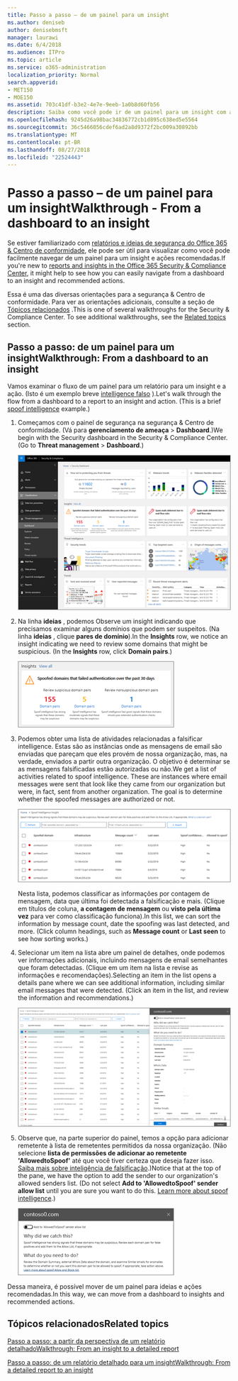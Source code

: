 ```yaml
---
title: Passo a passo – de um painel para um insight
ms.author: deniseb
author: denisebmsft
manager: laurawi
ms.date: 6/4/2018
ms.audience: ITPro
ms.topic: article
ms.service: o365-administration
localization_priority: Normal
search.appverid:
- MET150
- MOE150
ms.assetid: 703c41df-b3e2-4e7e-9eeb-1a0b8d60fb56
description: Saiba como você pode ir de um painel para um insight com ações recomendadas na segurança &amp; Centro de conformidade.
ms.openlocfilehash: 9245d26a98bac34836772cb1d895c638ed5e5564
ms.sourcegitcommit: 36c5466056cdef6ad2a8d9372f2bc009a30892bb
ms.translationtype: MT
ms.contentlocale: pt-BR
ms.lasthandoff: 08/27/2018
ms.locfileid: "22524443"
---
```

# <a name="walkthrough---from-a-dashboard-to-an-insight"></a><span data-ttu-id="7a957-103">Passo a passo – de um painel para um insight</span><span class="sxs-lookup"><span data-stu-id="7a957-103">Walkthrough - From a dashboard to an insight</span></span>

<span data-ttu-id="7a957-104">Se estiver familiarizado com [relatórios e ideias de segurança do Office 365 &amp; Centro de conformidade](reports-and-insights-in-security-and-compliance.md), ele pode ser útil para visualizar como você pode facilmente navegar de um painel para um insight e ações recomendadas.</span><span class="sxs-lookup"><span data-stu-id="7a957-104">If you're new to [reports and insights in the Office 365 Security &amp; Compliance Center](reports-and-insights-in-security-and-compliance.md), it might help to see how you can easily navigate from a dashboard to an insight and recommended actions.</span></span> 
  
<span data-ttu-id="7a957-p101">Essa é uma das diversas orientações para a segurança &amp; Centro de conformidade. Para ver as orientações adicionais, consulte a seção de [Tópicos relacionados](#related-topics) .</span><span class="sxs-lookup"><span data-stu-id="7a957-p101">This is one of several walkthroughs for the Security &amp; Compliance Center. To see additional walkthroughs, see the [Related topics](#related-topics) section.</span></span> 
  
## <a name="walkthrough-from-a-dashboard-to-an-insight"></a><span data-ttu-id="7a957-107">Passo a passo: de um painel para um insight</span><span class="sxs-lookup"><span data-stu-id="7a957-107">Walkthrough: From a dashboard to an insight</span></span>

<span data-ttu-id="7a957-p102">Vamos examinar o fluxo de um painel para um relatório para um insight e a ação. (Isto é um exemplo breve [intelligence falso](learn-about-spoof-intelligence.md) ).</span><span class="sxs-lookup"><span data-stu-id="7a957-p102">Let's walk through the flow from a dashboard to a report to an insight and action. (This is a brief [spoof intelligence](learn-about-spoof-intelligence.md) example.)</span></span> 
  
1. <span data-ttu-id="7a957-p103">Começamos com o painel de segurança na segurança &amp; Centro de conformidade. (Vá para **gerenciamento de ameaça** \> **Dashboard**.)</span><span class="sxs-lookup"><span data-stu-id="7a957-p103">We begin with the Security dashboard in the Security &amp; Compliance Center. (Go to **Threat management** \> **Dashboard**.)</span></span>
    
    ![Na segurança &amp; Centro de conformidade, escolha gerenciamento de ameaça \> painel](media/05a38660-eb13-4960-a266-11809c453d95.png)
  
2. <span data-ttu-id="7a957-p104">Na linha **ideias** , podemos Observe um insight indicando que precisamos examinar alguns domínios que podem ser suspeitos. (Na linha **ideias** , clique **pares de domínio**).</span><span class="sxs-lookup"><span data-stu-id="7a957-p104">In the **Insights** row, we notice an insight indicating we need to review some domains that might be suspicious. (In the **Insights** row, click **Domain pairs**.)</span></span>
    
    ![A linha Insights menções preocupações de falsificação potenciais](media/dd1d0cb3-3201-45d7-b41d-18a0944fe85d.png)
  
3. <span data-ttu-id="7a957-p105">Podemos obter uma lista de atividades relacionadas a falsificar intelligence. Estas são as instâncias onde as mensagens de email são enviadas que pareçam que eles provém de nossa organização, mas, na verdade, enviados a partir outra organização. O objetivo é determinar se as mensagens falsificadas estão autorizadas ou não.</span><span class="sxs-lookup"><span data-stu-id="7a957-p105">We get a list of activities related to spoof intelligence. These are instances where email messages were sent that look like they came from our organization but were, in fact, sent from another organization. The goal is to determine whether the spoofed messages are authorized or not.</span></span>
    
    ![Realizar a falsificação ideias de inteligência de dados](media/a2e2b4fd-0c1e-499f-8401-cf3089da82fa.png)
  
    <span data-ttu-id="7a957-p106">Nesta lista, podemos classificar as informações por contagem de mensagem, data que última foi detectada a falsificação e mais. (Clique em títulos de coluna, **a contagem de mensagem** ou **visto pela última vez** para ver como classificação funciona).</span><span class="sxs-lookup"><span data-stu-id="7a957-p106">In this list, we can sort the information by message count, date the spoofing was last detected, and more. (Click column headings, such as **Message count** or **Last seen** to see how sorting works.)</span></span> 
    
4. <span data-ttu-id="7a957-p107">Selecionar um item na lista abre um painel de detalhes, onde podemos ver informações adicionais, incluindo mensagens de email semelhantes que foram detectadas. (Clique em um item na lista e revise as informações e recomendações).</span><span class="sxs-lookup"><span data-stu-id="7a957-p107">Selecting an item in the list opens a details pane where we can see additional information, including similar email messages that were detected. (Click an item in the list, and review the information and recommendations.)</span></span>
    
    ![Selecionar um item é aberto um painel de detalhes](media/7ad1faa5-6ca2-474e-a609-eb275e0a8e59.png)
  
5. <span data-ttu-id="7a957-p108">Observe que, na parte superior do painel, temos a opção para adicionar remetente à lista de remetentes permitidos da nossa organização. (Não selecione **lista de permissões de adicionar ao remetente 'AllowedtoSpoof'** até que você tiver certeza que deseja fazer isso. [Saiba mais sobre inteligência de falsificação](learn-about-spoof-intelligence.md).)</span><span class="sxs-lookup"><span data-stu-id="7a957-p108">Notice that at the top of the pane, we have the option to add the sender to our organization's allowed senders list. (Do not select **Add to 'AllowedtoSpoof' sender allow list** until you are sure you want to do this. [Learn more about spoof intelligence](learn-about-spoof-intelligence.md).)</span></span>
    
    ![Você pode autorizar um remetente](media/caf0c20a-6047-486d-8060-5a229a3de49f.png)
  
<span data-ttu-id="7a957-129">Dessa maneira, é possível mover de um painel para ideias e ações recomendadas.</span><span class="sxs-lookup"><span data-stu-id="7a957-129">In this way, we can move from a dashboard to insights and recommended actions.</span></span>
  
## <a name="related-topics"></a><span data-ttu-id="7a957-130">Tópicos relacionados</span><span class="sxs-lookup"><span data-stu-id="7a957-130">Related topics</span></span>

[<span data-ttu-id="7a957-131">Passo a passo: a partir da perspectiva de um relatório detalhado</span><span class="sxs-lookup"><span data-stu-id="7a957-131">Walkthrough: From an insight to a detailed report</span></span>](from-an-insight-to-a-detailed-report.md)
  
[<span data-ttu-id="7a957-132">Passo a passo: de um relatório detalhado para um insight</span><span class="sxs-lookup"><span data-stu-id="7a957-132">Walkthrough: From a detailed report to an insight</span></span>](from-a-detailed-report-to-an-insight.md)
  

